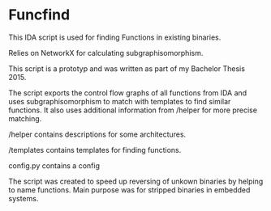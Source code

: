# Funcfind

This IDA script is used for finding Functions in existing binaries.

Relies on NetworkX for calculating subgraphisomorphism.

This script is a prototyp and was written as part of my Bachelor Thesis 2015.

The script exports the control flow graphs  of all functions from IDA and uses subgraphisomorphism to match with templates to find similar functions. It also uses additional information from /helper for more precise matching.

/helper contains descriptions for some architectures.

/templates contains templates for finding functions.

config.py  contains a config

The script was created to speed up reversing of unkown binaries by helping to name functions. Main purpose was for stripped binaries in embedded systems.





